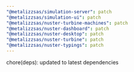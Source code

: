 ```yaml
---
"@metalizzsas/simulation-server": patch
"@metalizzsas/simulation-ui": patch
"@metalizzsas/nuster-turbine-machines": patch
"@metalizzsas/nuster-dashboard": patch
"@metalizzsas/nuster-desktop": patch
"@metalizzsas/nuster-turbine": patch
"@metalizzsas/nuster-typings": patch
---
```


chore(deps): updated to latest dependencies
